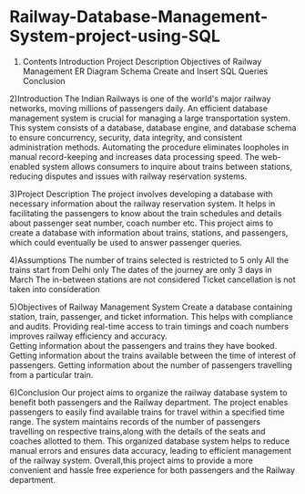 # Railway-Database-Management-System-project-using-SQL
1) Contents
Introduction
Project Description
Objectives of Railway Management
ER Diagram
Schema
Create and Insert SQL Queries
Conclusion

2)Introduction
The Indian Railways is one of the world's major railway networks, moving millions of passengers daily. 
An efficient database management system is crucial for managing a large transportation system. 
This system consists of a database, database engine, and database schema to ensure concurrency, security, data integrity, and consistent administration methods. 
Automating the procedure eliminates loopholes in manual record-keeping and increases data processing speed. The web-enabled system allows consumers to inquire about trains between stations, reducing disputes and issues with railway reservation systems.

3)Project Description
The project involves developing a database with necessary information about the railway reservation system. 
 It helps in facilitating the passengers to know about the train schedules and details about passenger seat number, coach number etc.
This project aims to create a database with information about trains, stations, and passengers, which could eventually be used to answer passenger queries. 

4)Assumptions
The number of trains selected is restricted to 5 only
All the trains start from Delhi only
The dates of the journey are only 3 days in March
The in-between stations are not considered
Ticket cancellation is not taken into consideration

5)Objectives of Railway Management System
Create a database containing station, train, passenger, and ticket information. This helps with compliance and audits.
Providing real-time access to train timings and coach numbers improves railway efficiency and accuracy.  
Getting information about the passengers and trains they have booked. 
Getting information about the trains available between the time of interest of passengers.
Getting information about the number of passengers travelling from a particular train.

6)Conclusion
Our project aims to organize the railway database system to benefit both passengers and the Railway department.
The project enables passengers to easily find available trains for travel within a specified time range.
The system maintains records of the number of passengers travelling on respective trains,along with the details of the seats and coaches allotted to them.
This organized database system helps to reduce manual errors and ensures data accuracy,  leading to efficient management of the railway system.
Overall,this project aims to provide a more convenient and hassle free experience for both  passengers and the Railway department.


